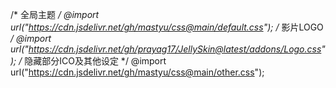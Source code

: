 /* 全局主题 */
@import url("https://cdn.jsdelivr.net/gh/mastyu/css@main/default.css");
/* 影片LOGO */
@import url("https://cdn.jsdelivr.net/gh/prayag17/JellySkin@latest/addons/Logo.css");
/* 隐藏部分ICO及其他设定 */
@import url("https://cdn.jsdelivr.net/gh/mastyu/css@main/other.css");
